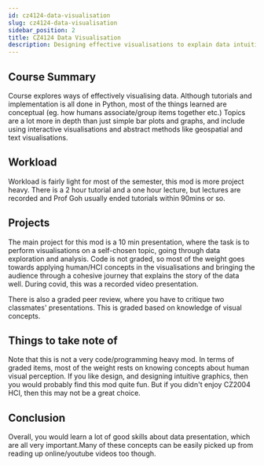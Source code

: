 ```yaml
---
id: cz4124-data-visualisation
slug: cz4124-data-visualisation
sidebar_position: 2
title: CZ4124 Data Visualisation
description: Designing effective visualisations to explain data intuitively
---
```


## Course Summary

Course explores ways of effectively visualising data. Although tutorials and implementation is all done in Python, most of the things learned are conceptual (eg. how humans associate/group items together etc.) Topics are a lot more in depth than just simple bar plots and graphs, and include using interactive visualisations and abstract methods like geospatial and text visualisations.

## Workload

Workload is fairly light for most of the semester, this mod is more project heavy. There is a 2 hour tutorial and a one hour lecture, but lectures are recorded and Prof Goh usually ended tutorials within 90mins or so.

## Projects

The main project for this mod is a 10 min presentation, where the task is to perform visualisations on a self-chosen topic, going through data exploration and analysis. Code is not graded, so most of the weight goes towards applying human/HCI concepts in the visualisations and bringing the audience through a cohesive journey that explains the story of the data well. During covid, this was a recorded video presentation.

There is also a graded peer review, where you have to critique two classmates' presentations. This is graded based on knowledge of visual concepts.

## Things to take note of

Note that this is not a very code/programming heavy mod. In terms of graded items, most of the weight rests on knowing concepts about human visual perception. If you like design, and designing intuitive graphics, then you would probably find this mod quite fun. But if you didn't enjoy CZ2004 HCI, then this may not be a great choice.

## Conclusion

Overall, you would learn a lot of good skills about data presentation, which are all very important.Many of these concepts can be easily picked up from reading up online/youtube videos too though.
